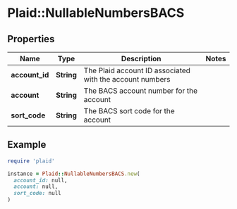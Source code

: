 # Plaid::NullableNumbersBACS

## Properties

| Name | Type | Description | Notes |
| ---- | ---- | ----------- | ----- |
| **account_id** | **String** | The Plaid account ID associated with the account numbers |  |
| **account** | **String** | The BACS account number for the account |  |
| **sort_code** | **String** | The BACS sort code for the account |  |

## Example

```ruby
require 'plaid'

instance = Plaid::NullableNumbersBACS.new(
  account_id: null,
  account: null,
  sort_code: null
)
```


